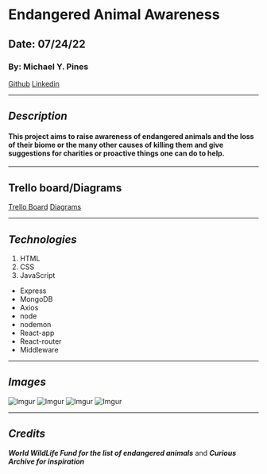 # Endangered Animal Awareness

## Date: 07/24/22

### By: Michael Y. Pines

[Github](https://github.com/smyp1) [Linkedin](https://www.linkedin.com/in/mickey-pines/)

---

## **_Description_**

#### This project aims to raise awareness of endangered animals and the loss of their biome or the many other causes of killing them and give suggestions for charities or proactive things one can do to help.

---

## Trello board/Diagrams

[Trello Board](https://trello.com/b/P9yk8VrF/charity-animal-awareness)
[Diagrams](https://app.diagrams.net/#G1B5i9c-HSOcUFeJi83ziPN-YDqsDTTiGY)

---

## **_Technologies_**

1. HTML
2. CSS
3. JavaScript

- Express
- MongoDB
- Axios
- node
- nodemon
- React-app
- React-router
- Middleware

---

## **_Images_**

![Imgur](https://i.imgur.com/wiji9kQ.png)
![Imgur](https://i.imgur.com/1YbsTRm.png)
![Imgur](https://i.imgur.com/JGiiXA9.png)
![Imgur](https://i.imgur.com/xtEQqMR.png)

---

## **_Credits_**

**_World WildLife Fund for the list of endangered animals_**
and
**_Curious Archive for inspiration_**
